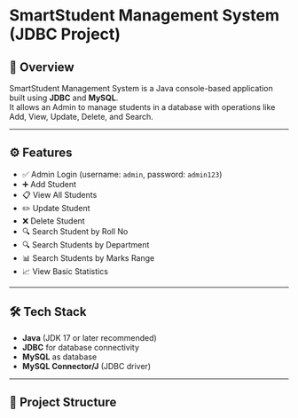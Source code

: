 # SmartStudent Management System (JDBC Project)

## 📌 Overview
SmartStudent Management System is a Java console-based application built using **JDBC** and **MySQL**.  
It allows an Admin to manage students in a database with operations like Add, View, Update, Delete, and Search.

---

## ⚙️ Features
- ✅ Admin Login (username: `admin`, password: `admin123`)
- ➕ Add Student
- 📋 View All Students
- ✏️ Update Student
- ❌ Delete Student
- 🔍 Search Student by Roll No
- 🔍 Search Students by Department
- 📊 Search Students by Marks Range
- 📈 View Basic Statistics

---

## 🛠️ Tech Stack
- **Java** (JDK 17 or later recommended)
- **JDBC** for database connectivity
- **MySQL** as database
- **MySQL Connector/J** (JDBC driver)

---

## 📂 Project Structure

